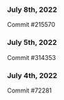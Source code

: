 ### July 8th, 2022

Commit #215570

### July 5th, 2022

Commit #314353


### July 4th, 2022

Commit #72281

